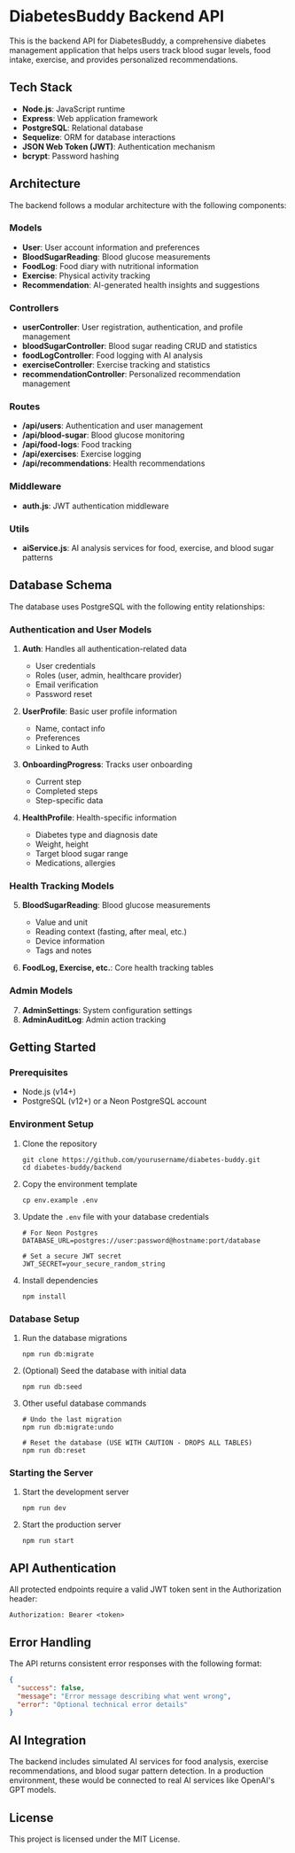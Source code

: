 # DiabetesBuddy Backend API

This is the backend API for DiabetesBuddy, a comprehensive diabetes management application that helps users track blood sugar levels, food intake, exercise, and provides personalized recommendations.

## Tech Stack

- **Node.js**: JavaScript runtime
- **Express**: Web application framework
- **PostgreSQL**: Relational database
- **Sequelize**: ORM for database interactions
- **JSON Web Token (JWT)**: Authentication mechanism
- **bcrypt**: Password hashing

## Architecture

The backend follows a modular architecture with the following components:

### Models

- **User**: User account information and preferences
- **BloodSugarReading**: Blood glucose measurements
- **FoodLog**: Food diary with nutritional information
- **Exercise**: Physical activity tracking
- **Recommendation**: AI-generated health insights and suggestions

### Controllers

- **userController**: User registration, authentication, and profile management
- **bloodSugarController**: Blood sugar reading CRUD and statistics
- **foodLogController**: Food logging with AI analysis
- **exerciseController**: Exercise tracking and statistics
- **recommendationController**: Personalized recommendation management

### Routes

- **/api/users**: Authentication and user management
- **/api/blood-sugar**: Blood glucose monitoring
- **/api/food-logs**: Food tracking
- **/api/exercises**: Exercise logging
- **/api/recommendations**: Health recommendations

### Middleware

- **auth.js**: JWT authentication middleware

### Utils

- **aiService.js**: AI analysis services for food, exercise, and blood sugar patterns

## Database Schema

The database uses PostgreSQL with the following entity relationships:

### Authentication and User Models

1. **Auth**: Handles all authentication-related data
   - User credentials
   - Roles (user, admin, healthcare provider)
   - Email verification
   - Password reset

2. **UserProfile**: Basic user profile information
   - Name, contact info
   - Preferences
   - Linked to Auth

3. **OnboardingProgress**: Tracks user onboarding
   - Current step
   - Completed steps
   - Step-specific data

4. **HealthProfile**: Health-specific information
   - Diabetes type and diagnosis date
   - Weight, height
   - Target blood sugar range
   - Medications, allergies

### Health Tracking Models

5. **BloodSugarReading**: Blood glucose measurements
   - Value and unit
   - Reading context (fasting, after meal, etc.)
   - Device information
   - Tags and notes

6. **FoodLog, Exercise, etc.**: Core health tracking tables

### Admin Models

7. **AdminSettings**: System configuration settings
8. **AdminAuditLog**: Admin action tracking

## Getting Started

### Prerequisites

- Node.js (v14+)
- PostgreSQL (v12+) or a Neon PostgreSQL account

### Environment Setup

1. Clone the repository
   ```
   git clone https://github.com/yourusername/diabetes-buddy.git
   cd diabetes-buddy/backend
   ```

2. Copy the environment template
   ```
   cp env.example .env
   ```

3. Update the `.env` file with your database credentials
   ```
   # For Neon Postgres
   DATABASE_URL=postgres://user:password@hostname:port/database
   
   # Set a secure JWT secret
   JWT_SECRET=your_secure_random_string
   ```

4. Install dependencies
   ```
   npm install
   ```

### Database Setup

1. Run the database migrations
   ```
   npm run db:migrate
   ```

2. (Optional) Seed the database with initial data
   ```
   npm run db:seed
   ```

3. Other useful database commands
   ```
   # Undo the last migration
   npm run db:migrate:undo
   
   # Reset the database (USE WITH CAUTION - DROPS ALL TABLES)
   npm run db:reset
   ```

### Starting the Server

1. Start the development server
   ```
   npm run dev
   ```

2. Start the production server
   ```
   npm run start
   ```

## API Authentication

All protected endpoints require a valid JWT token sent in the Authorization header:

```
Authorization: Bearer <token>
```

## Error Handling

The API returns consistent error responses with the following format:

```json
{
  "success": false,
  "message": "Error message describing what went wrong",
  "error": "Optional technical error details"
}
```

## AI Integration

The backend includes simulated AI services for food analysis, exercise recommendations, and blood sugar pattern detection. In a production environment, these would be connected to real AI services like OpenAI's GPT models.

## License

This project is licensed under the MIT License. 